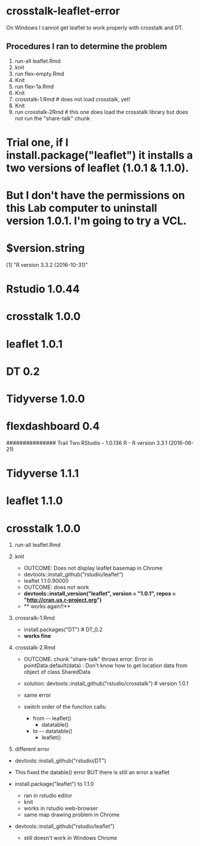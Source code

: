 # crosstalk-leaflet-error
On Windows I cannot get leaflet to work properly with crosstalk and DT.


## Procedures I ran to determine the problem
1. run-all leaflet.Rmd
2. knit
3. run flex-empty.Rmd
4. Knit
5. run flex-1a.Rmd
6. Knit
7. crosstalk-1.Rmd   # does not load crosstalk, yet!
8. Knit
9. run crosstalk-2Rmd  # this one does load the crosstalk library but does not run the "share-talk" chunk
# Trial one, if I install.package("leaflet") it installs a two versions of leaflet (1.0.1 & 1.1.0).  
# But I don't have the permissions on this Lab computer to uninstall version 1.0.1.  I'm going to try a VCL.
#
# $version.string
[1] "R version 3.3.2 (2016-10-31)"
# Rstudio 1.0.44
# crosstalk 1.0.0
# leaflet 1.0.1
# DT 0.2
# Tidyverse 1.0.0
# flexdashboard 0.4

###############
Trail Two
RStudio - 1.0.136
R - R version 3.3.1 (2016-06-21) 
# Tidyverse 1.1.1
# leaflet 1.1.0
# crosstalk 1.0.0

1. run-all leaflet.Rmd
2. knit
    - OUTCOME:  Does not display leaflet basemap in Chrome
    - devtools::install_github("rstudio/leaflet")
    - leaflet 1.1.0.90000
    - OUTCOME: does not work
    - **devtools::install_version("leaflet", version = "1.0.1", repos = "http://cran.us.r-project.org")**
    - ** works again!!**

3. crossralk-1.Rmd
    - install.packages("DT")  # DT_0.2
    - **works fine**

4. crosstalk-2.Rmd
    - OUTCOME: chunk "share-talk" throws error:  Error in pointData.default(data) : Don't know how to get location data from object of class SharedData

    - solution:  devtools::install_github("rstudio/crosstalk")  # version 1.0.1
    - same error

    - switch order of the function calls:
        - from -- leaflet()
            - datatable()
        - to --   datatable()
            - leaflet()

5. different error

- devtools::install_github("rstudio/DT")

- This fixed the datable() error    BUT there is still an error a leaflet

- install.package("leaflet") to 1.1.0
    - ran in rstudio editor
    - knit
    - works in rstudio web-browser
    - same map drawing problem in Chrome


- devtools::install_github("rstudio/leaflet")
    - still doesn't work in Windows Chrome
  





